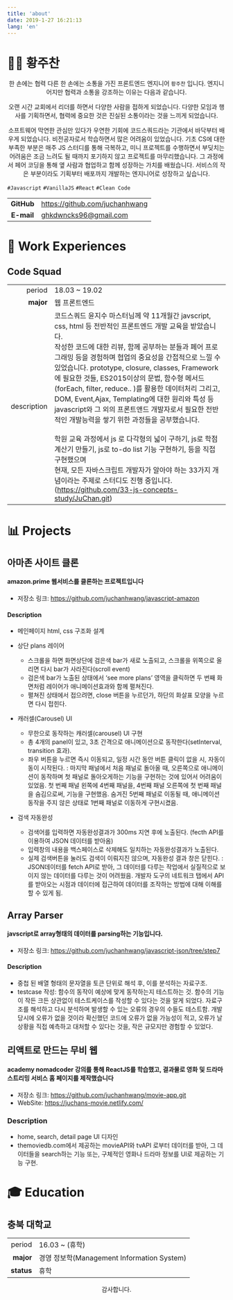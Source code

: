 ```yaml
---
title: 'about'
date: 2019-1-27 16:21:13
lang: 'en'
---
```


# 👨‍💻 황주찬



<div align="center">
	<p>
	한 손에는 협력 다른 한 손에는 소통을 가진 프론트엔드 엔지니어
  <code class=language-text>황주찬</code>
  입니다. 
	엔지니어지만  협력과 소통을 강조하는 이유는 다음과 같습니다.
	</p>
  <p>
  오랜 시간 교회에서 리더를 하면서 다양한 사람을 접하게 되었습니다. 다양한 모임과 행사를 기획하면서, 협력에 중요한 것은 진실된 소통이라는 것을 느끼게 되었습니다.
  </p>
</p>
<p>소프트웨어 막연한 관심만 있다가 우연한 기회에 코드스쿼드라는 기관에서 바닥부터 배우게 되었습니다. 
비전공자로서 학습하면서 많은 어려움이 있었습니다. 기초 CS에 대한 부족한 부분은 매주 JS 스터디를 통해 극복하고, 미니 프로젝트를 수행하면서 부딪치는 어려움은 조금 느려도 될 때까지 포기하지 않고 프로젝트를 마무리했습니다. 그 과정에서 페어 코딩을 통해 옆 사람과 협업하고 함께 성장하는 가치를 배웠습니다.
  서비스의 작은 부분이라도 기획부터 배포까지 개발하는 엔지니어로 성장하고 싶습니다.</p>
</div>

`#Javascript` `#VanillaJS` `#React` `#Clean Code`



|            |                                |
| :--------: | ------------------------------ |
| **GitHub** | https://github.com/juchanhwang |
| **E-mail** | ghkdwncks96@gmail.com          |

# 💼 Work Experiences

## Code Squad

|             |                                                              |
| ----------: | ------------------------------------------------------------ |
|      period | 18.03 ~ 19.02                                                |
|   **major** | 웹 프론트엔드                                                |
| description | 코드스쿼드 윤지수 마스터님께 약 11개월간 javscript, css, html 등 전반적인 프론트엔드 개발 교육을 받았습니다.<br/> 작성한 코드에 대한 리뷰, 함께 공부하는 분들과 페어 프로그래밍 등을 경험하며 협업의 중요성을 간접적으로 느낄 수 있었습니다. prototype, closure,  classes, Framework에 필요한 것들, ES2015이상의 문법, 함수형 메서드(forEach, filter, reduce.. )를 활용한 데이터처리 그리고,  DOM, Event,Ajax, Templating에 대한 원리와 특성 등 javascript와 그 외의 프론트앤드 개발자로서 필요한 전반적인 개발능력을 쌓기 위한 과정들을 공부했습니다.<br /><br />학원 교육 과정에서 js 로 다각형의 넓이 구하기, js로 학점 계산기 만들기, js로 to-do list 기능 구현하기, 등을 직접 구현했으며<br />현재, 모든 자바스크립트 개발자가 알아야 하는 33가지 개념이라는 주제로 스터디도  진행 중입니다. <br />(https://github.com/33-js-concepts-study/JuChan.git) |







# 📊 Projects



## 아마존 사이트 클론

#### amazon.prime 웹서비스를 클론하는 프로젝트입니다

- 저장소 링크: https://github.com/juchanhwang/javascript-amazon

#### Description

- 메인페이지 html, css 구조화 설계

- 상단 plans 레이어
  - 스크롤을 하면 화면상단에 검은색 bar가 새로 노출되고, 스크롤을 위쪽으로 올리면 다시 bar가 사라진다(scroll event)
  - 검은색 bar가 노출된 상태에서 ‘see more plans’ 영역을 클릭하면 두 번째 화면처럼 레이어가 애니메이션효과와 함께 펼쳐진다.
  - 펼쳐진 상태에서 접으려면, close 버튼을 누르던가, 하단의 화살표 모양을 누르면 다시 접힌다. 

- 캐러셀(Carousel) UI
  - 무한으로 동작하는 캐러셀(carousel) UI 구현
  - 총 4개의 panel이 있고, 3초 간격으로 애니메이션으로 동작한다(setInterval, transition 효과). 
  - 좌우 버튼을 누르면 즉시 이동되고, 일정 시간 동안 버튼 클릭이 없을 시, 자동이동이 시작된다.
    : 마지막 패널에서 처음 패널로 돌아올 때, 오른쪽으로 애니메이션이 동작하며 첫 패널로 돌아오게하는 기능을 구현하는 것에 있어서 어려움이 있었음. 첫 번째 패널 왼쪽에 4번째 패널을, 4번째 패널 오른쪽에 첫 번째 패널을 숨김으로써, 기능을 구현했음. 숨겨진 5번째 패널로 이동될 때, 애니메이션 동작을 주지 않은 상태로 1번째 패널로 이동하게 구현시켰음. 

- 검색 자동완성
  - 검색어를 입력하면 자동완성결과가 300ms 지연 후에 노출된다. (fecth API를 이용하여 JSON 데이터를 받아옴)
  - 입력창의 내용을 백스페이스로 삭제해도 일치하는 자동완성결과가 노출된다. 
  - 실제 검색버튼을 눌러도 검색이 이뤄지진 않으며, 자동완성 결과 창은 닫힌다. 
    : JSON데이터를 fetch API로 받아, 그 데이터를 다루는 작업에서 실질적으로 보이지 않는 데이터를 다루는 것이 어려웠음. 개발자 도구의 네트워크 탭에서 API를 받아오는 시점과 데이터에 접근하여 데이터를 조작하는 방법에 대해 이해를 할 수 있게 됨.



## Array Parser

#### javscript로 array형태의 데이터를 parsing하는 기능입니다.

- 저장소 링크: https://github.com/juchanhwang/javascript-json/tree/step7

#### Description

- 중첩 된 배열 형태의 문자열을 토큰 단위로 해석 후, 이를 분석하는 자료구조.
- testcase 작성: 함수의 동작이 예상에 맞게 동작하는지 테스트하는 것. 함수의 기능이 작든 크든 상관없이 테스트케이스를 작성할 수 있다는 것을 알게 되었다. 자료구조를 해석하고 다시 분석하며 발생할 수 있는 오류의 경우의 수들도 테스트함. 개발 당시에 오류가 없을 것이라 확신했던 코드에 오류가 없을 가능성이 적고, 오류가 날 상황을 직접 예측하고 대처할 수 있다는 것을, 작은 규모지만 경험할 수 있었다.



## 리액트로 만드는 무비 웹 

#### academy nomadcoder 강의를 통해 ReactJS를 학습했고, 결과물로 영화 및 드라마 스트리밍 서비스 홈 페이지를 제작했습니다

- 저장소 링크: https://github.com/juchanhwang/movie-app.git
- WebSite: https://juchans-movie.netlify.com/

### Description

- home, search, detail page UI 디자인
- themoviedb.com에서 제공하는 movieAPI와 tvAPI 로부터 데이터를  받아, 그 데이터들을 search하는 기능 또는, 구체적인 영화나 드라마 정보를 UI로 제공하는 기능 구현.



# 🎓 Education

## 충북 대학교

|            |                                            |
| ---------: | ------------------------------------------ |
|     period | 16.03 ~ (휴학)                             |
|  **major** | 경영 정보학(Management Information System) |
| **status** | 휴학                                       |

<div align="center" class="final">
감사합니다.
</div>